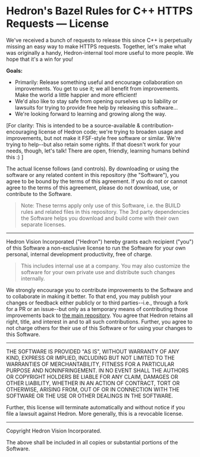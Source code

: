 # Hedron's Bazel Rules for C++ HTTPS Requests — License

We've received a bunch of requests to release this since C++ is perpetually missing an easy way to make HTTPS requests.
Together, let's make what was originally a handy, Hedron-internal tool more useful to more people. We hope that it's a win for you!

**Goals:**

- Primarily: Release something useful and encourage collaboration on improvements. You get to use it; we all benefit from improvements. Make the world a little happier and more efficient!
- We'd also like to stay safe from opening ourselves up to liability or lawsuits for trying to provide free help by releasing this software...
- We're looking forward to learning and growing along the way.

[For clarity: This is intended to be a source-available & contribution-encouraging license of Hedron code; we're trying to broaden usage and improvements, but not make it FSF-style free software or similar. We're trying to help--but also retain some rights. If that doesn't work for your needs, though, let's talk! There are open, friendly, learning humans behind this :) ]

The actual license follows (and controls). By downloading or using the software or any related content in this repository (the "Software"), you agree to be bound by the terms of this agreement. If you do not or cannot agree to the terms of this agreement, please do not download, use, or contribute to the Software.

> Note: These terms apply only use of this Software, i.e. the BUILD rules and related files in this repository. The 3rd party dependencies the Software helps you download and build come with their own separate licenses.

---

<!-- Allow personal/internal use, free of charge. -->

Hedron Vision Incorporated ("Hedron") hereby grants each recipient ("you") of this Software a non-exclusive license to run the Software for your own personal, internal development productivity, free of charge.

> This includes internal use at a company. You may also customize the software for your own private use and distribute such changes internally.

<!-- Contributions/improvements/feedback welcome. If public, they stay centrally with Hedron, as consideration for the free use to the extent required. -->

We strongly encourage you to contribute improvements to the Software and to collaborate in making it better. To that end, you may publish your changes or feedback either publicly or to third parties--i.e., through a fork for a PR or an issue--but only as a temporary means of contributing those improvements back to [the main repository](https://github.com/hedronvision/bazel-compile-commands-extractor). You agree that Hedron retains all right, title, and interest in and to all such contributions. Further, you agree to not charge others for their use of this Software or for using your changes to this Software.

---

<!-- Don't get sued while trying to provide free help... -->

THE SOFTWARE IS PROVIDED "AS IS", WITHOUT WARRANTY OF ANY KIND, EXPRESS OR IMPLIED, INCLUDING BUT NOT LIMITED TO THE WARRANTIES OF MERCHANTABILITY, FITNESS FOR A PARTICULAR PURPOSE AND NONINFRINGEMENT. IN NO EVENT SHALL THE AUTHORS OR COPYRIGHT HOLDERS BE LIABLE FOR ANY CLAIM, DAMAGES OR OTHER LIABILITY, WHETHER IN AN ACTION OF CONTRACT, TORT OR OTHERWISE, ARISING FROM, OUT OF OR IN CONNECTION WITH THE SOFTWARE OR THE USE OR OTHER DEALINGS IN THE SOFTWARE.

Further, this license will terminate automatically and without notice if you file a lawsuit against Hedron. More generally, this is a revocable license.

---

Copyright Hedron Vision Incorporated.

The above shall be included in all copies or substantial portions of the Software.
